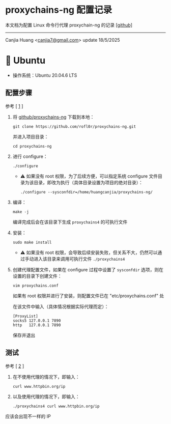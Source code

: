 # proxychains-ng 配置记录

本文档为配置 Linux 命令行代理 proxychain-ng 的记录 [ [github] ](https://github.com/rofl0r/proxychains-ng)

---
Canjia Huang <<canjia7@gmail.com>> update 18/5/2025

# :penguin: Ubuntu

- 操作系统：Ubuntu 20.04.6 LTS

## 配置步骤

参考 [ [1] ]

1. 将 [github/proxychains-ng](https://github.com/rofl0r/proxychains-ng) 下载到本地：

    ```
    git clone https://github.com/rofl0r/proxychains-ng.git
    ```

    并进入项目目录：

    ```
    cd proxychains-ng
    ```

2. 进行 configure：

    ```
    ./configure
    ```

    - :warning: 如果没有 root 权限，为了后续方便，可以指定系统 configure 文件目录为该目录，即改为执行（具体目录设置为项目的绝对目录）：

        ```
        ./configure --sysconfdir=/home/huangcanjia/proxychains-ng/
        ```

3. 编译：

    ```
    make -j
    ```

    编译完成后会在该目录下生成 `proxychains4` 的可执行文件

4. 安装：

    ```
    sudo make install
    ```

    - :warning: 如果没有 root 权限，会导致后续安装失败，但关系不大，仍然可以通过手动进入该目录来调用可执行文件 `./proxychains4`

<!-- 
或者将该目录添加到系统 Path 变量中：

```
vim ~/.bashrc
```

在文件的最后添加（其中的路径设置为 proxychains-ng 项目的路径）：
```
export PATH=/home/huangcanjia/proxychains-ng/:$PATH
export LD_LIBRARY_PATH=/home/huangcanjia/proxychains-ng/:$LD_LIBRARY_PATH
```

保存并退出后，重新载入环境变量：

```
source ~/.bashrc
```

设置完成后，可以直接使用 `proxychains4` 来启动该可执行文件 
-->

5. 创建代理配置文件，如果在 configure 过程中设置了 `sysconfdir` 选项，则在设置的目录下创建文件：

    ```
    vim proxychains.conf
    ```

    如果有 root 权限并进行了安装，则配置文件已在 "etc/proxychains.conf" 处

    在该文件中输入（具体情况根据实际代理而定）：

    ```
    [ProxyList]
    socks5 127.0.0.1 7890
    http   127.0.0.1 7890
    ```

    保存并退出

## 测试

参考 [ [2] ]

1. 在不使用代理的情况下，即输入：

    ```
    curl www.httpbin.org/ip
    ```

2. 以及使用代理的情况下，即输入：

    ```
    ./proxychains4 curl www.httpbin.org/ip
    ```

应该会出现不一样的 IP


[1]: https://zhuanlan.zhihu.com/p/166375631
[2]: https://www.cnblogs.com/mwq1024/p/11582003.html